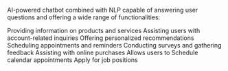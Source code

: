AI-powered chatbot combined with NLP capable of answering user questions and offering a wide range of functionalities:

Providing information on products and services
Assisting users with account-related inquiries
Offering personalized recommendations
Scheduling appointments and reminders
Conducting surveys and gathering feedback
Assisting with online purchases
Allows users to Schedule calendar appointments
Apply for job positions
